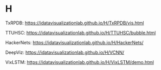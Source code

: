 # H

TxRPDB: https://idatavisualizationlab.github.io/H/TxRPDB/vis.html 

TTUHSC: https://idatavisualizationlab.github.io/H/TTUHSC/bubble.html

HackerNets: https://idatavisualizationlab.github.io/H/HackerNets/

DeepViz: https://idatavisualizationlab.github.io/H/VCNN/

VixLSTM: https://idatavisualizationlab.github.io/H/VixLSTM/demo.html
